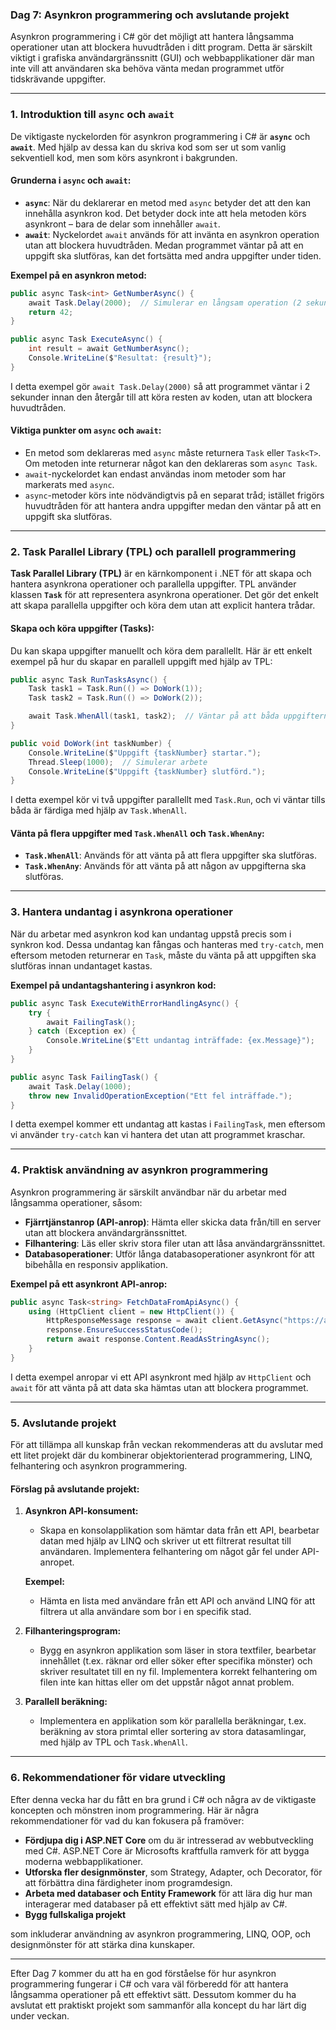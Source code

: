 ### Dag 7: Asynkron programmering och avslutande projekt

Asynkron programmering i C# gör det möjligt att hantera långsamma operationer utan att blockera huvudtråden i ditt program. Detta är särskilt viktigt i grafiska användargränssnitt (GUI) och webbapplikationer där man inte vill att användaren ska behöva vänta medan programmet utför tidskrävande uppgifter.

---

### 1. **Introduktion till `async` och `await`**

De viktigaste nyckelorden för asynkron programmering i C# är **`async`** och **`await`**. Med hjälp av dessa kan du skriva kod som ser ut som vanlig sekventiell kod, men som körs asynkront i bakgrunden.

#### **Grunderna i `async` och `await`:**

- **`async`**: När du deklarerar en metod med `async` betyder det att den kan innehålla asynkron kod. Det betyder dock inte att hela metoden körs asynkront – bara de delar som innehåller `await`.
- **`await`**: Nyckelordet `await` används för att invänta en asynkron operation utan att blockera huvudtråden. Medan programmet väntar på att en uppgift ska slutföras, kan det fortsätta med andra uppgifter under tiden.

**Exempel på en asynkron metod:**
```csharp
public async Task<int> GetNumberAsync() {
    await Task.Delay(2000);  // Simulerar en långsam operation (2 sekunder)
    return 42;
}

public async Task ExecuteAsync() {
    int result = await GetNumberAsync();
    Console.WriteLine($"Resultat: {result}");
}
```

I detta exempel gör `await Task.Delay(2000)` så att programmet väntar i 2 sekunder innan den återgår till att köra resten av koden, utan att blockera huvudtråden.

#### **Viktiga punkter om `async` och `await`:**
- En metod som deklareras med `async` måste returnera `Task` eller `Task<T>`. Om metoden inte returnerar något kan den deklareras som `async Task`.
- `await`-nyckelordet kan endast användas inom metoder som har markerats med `async`.
- `async`-metoder körs inte nödvändigtvis på en separat tråd; istället frigörs huvudtråden för att hantera andra uppgifter medan den väntar på att en uppgift ska slutföras.

---

### 2. **Task Parallel Library (TPL)** och parallell programmering

**Task Parallel Library (TPL)** är en kärnkomponent i .NET för att skapa och hantera asynkrona operationer och parallella uppgifter. TPL använder klassen **`Task`** för att representera asynkrona operationer. Det gör det enkelt att skapa parallella uppgifter och köra dem utan att explicit hantera trådar.

#### **Skapa och köra uppgifter (Tasks):**
Du kan skapa uppgifter manuellt och köra dem parallellt. Här är ett enkelt exempel på hur du skapar en parallell uppgift med hjälp av TPL:

```csharp
public async Task RunTasksAsync() {
    Task task1 = Task.Run(() => DoWork(1));
    Task task2 = Task.Run(() => DoWork(2));

    await Task.WhenAll(task1, task2);  // Väntar på att båda uppgifterna ska slutföras
}

public void DoWork(int taskNumber) {
    Console.WriteLine($"Uppgift {taskNumber} startar.");
    Thread.Sleep(1000);  // Simulerar arbete
    Console.WriteLine($"Uppgift {taskNumber} slutförd.");
}
```

I detta exempel kör vi två uppgifter parallellt med `Task.Run`, och vi väntar tills båda är färdiga med hjälp av `Task.WhenAll`.

#### **Vänta på flera uppgifter med `Task.WhenAll` och `Task.WhenAny`:**
- **`Task.WhenAll`**: Används för att vänta på att flera uppgifter ska slutföras.
- **`Task.WhenAny`**: Används för att vänta på att någon av uppgifterna ska slutföras.

---

### 3. **Hantera undantag i asynkrona operationer**

När du arbetar med asynkron kod kan undantag uppstå precis som i synkron kod. Dessa undantag kan fångas och hanteras med `try-catch`, men eftersom metoden returnerar en `Task`, måste du vänta på att uppgiften ska slutföras innan undantaget kastas.

**Exempel på undantagshantering i asynkron kod:**
```csharp
public async Task ExecuteWithErrorHandlingAsync() {
    try {
        await FailingTask();
    } catch (Exception ex) {
        Console.WriteLine($"Ett undantag inträffade: {ex.Message}");
    }
}

public async Task FailingTask() {
    await Task.Delay(1000);
    throw new InvalidOperationException("Ett fel inträffade.");
}
```

I detta exempel kommer ett undantag att kastas i `FailingTask`, men eftersom vi använder `try-catch` kan vi hantera det utan att programmet kraschar.

---

### 4. **Praktisk användning av asynkron programmering**

Asynkron programmering är särskilt användbar när du arbetar med långsamma operationer, såsom:
- **Fjärrtjänstanrop (API-anrop)**: Hämta eller skicka data från/till en server utan att blockera användargränssnittet.
- **Filhantering**: Läs eller skriv stora filer utan att låsa användargränssnittet.
- **Databasoperationer**: Utför långa databasoperationer asynkront för att bibehålla en responsiv applikation.

**Exempel på ett asynkront API-anrop:**
```csharp
public async Task<string> FetchDataFromApiAsync() {
    using (HttpClient client = new HttpClient()) {
        HttpResponseMessage response = await client.GetAsync("https://api.example.com/data");
        response.EnsureSuccessStatusCode();
        return await response.Content.ReadAsStringAsync();
    }
}
```

I detta exempel anropar vi ett API asynkront med hjälp av `HttpClient` och `await` för att vänta på att data ska hämtas utan att blockera programmet.

---

### 5. **Avslutande projekt**

För att tillämpa all kunskap från veckan rekommenderas att du avslutar med ett litet projekt där du kombinerar objektorienterad programmering, LINQ, felhantering och asynkron programmering.

#### **Förslag på avslutande projekt:**

1. **Asynkron API-konsument:**
   - Skapa en konsolapplikation som hämtar data från ett API, bearbetar datan med hjälp av LINQ och skriver ut ett filtrerat resultat till användaren. Implementera felhantering om något går fel under API-anropet.

   **Exempel:**
   - Hämta en lista med användare från ett API och använd LINQ för att filtrera ut alla användare som bor i en specifik stad.

2. **Filhanteringsprogram:**
   - Bygg en asynkron applikation som läser in stora textfiler, bearbetar innehållet (t.ex. räknar ord eller söker efter specifika mönster) och skriver resultatet till en ny fil. Implementera korrekt felhantering om filen inte kan hittas eller om det uppstår något annat problem.

3. **Parallell beräkning:**
   - Implementera en applikation som kör parallella beräkningar, t.ex. beräkning av stora primtal eller sortering av stora datasamlingar, med hjälp av TPL och `Task.WhenAll`.

---

### 6. **Rekommendationer för vidare utveckling**

Efter denna vecka har du fått en bra grund i C# och några av de viktigaste koncepten och mönstren inom programmering. Här är några rekommendationer för vad du kan fokusera på framöver:

- **Fördjupa dig i ASP.NET Core** om du är intresserad av webbutveckling med C#. ASP.NET Core är Microsofts kraftfulla ramverk för att bygga moderna webbapplikationer.
- **Utforska fler designmönster**, som Strategy, Adapter, och Decorator, för att förbättra dina färdigheter inom programdesign.
- **Arbeta med databaser och Entity Framework** för att lära dig hur man interagerar med databaser på ett effektivt sätt med hjälp av C#.
- **Bygg fullskaliga projekt**

 som inkluderar användning av asynkron programmering, LINQ, OOP, och designmönster för att stärka dina kunskaper.

---

Efter Dag 7 kommer du att ha en god förståelse för hur asynkron programmering fungerar i C# och vara väl förberedd för att hantera långsamma operationer på ett effektivt sätt. Dessutom kommer du ha avslutat ett praktiskt projekt som sammanför alla koncept du har lärt dig under veckan.
